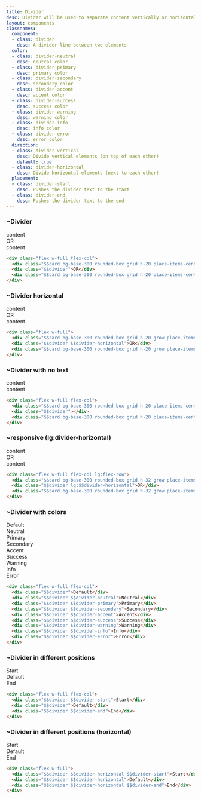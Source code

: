 ```yaml
---
title: Divider
desc: Divider will be used to separate content vertically or horizontally.
layout: components
classnames:
  component:
  - class: divider
    desc: A divider line between two elements
  color:
  - class: divider-neutral
    desc: neutral color
  - class: divider-primary
    desc: primary color
  - class: divider-secondary
    desc: secondary color
  - class: divider-accent
    desc: accent color
  - class: divider-success
    desc: success color
  - class: divider-warning
    desc: warning color
  - class: divider-info
    desc: info color
  - class: divider-error
    desc: error color
  direction:
  - class: divider-vertical
    desc: Divide vertical elements (on top of each other)
    default: true
  - class: divider-horizontal
    desc: Divide horizontal elements (next to each other)
  placement:
  - class: divider-start
    desc: Pushes the divider text to the start
  - class: divider-end
    desc: Pushes the divider text to the end
---
```


<script>
  import Component from "$components/Component.svelte"
</script>

### ~Divider
<div class="flex flex-col w-full">
  <div class="grid h-20 card bg-base-300 rounded-box place-items-center">content</div>
  <div class="divider">OR</div>
  <div class="grid h-20 card bg-base-300 rounded-box place-items-center">content</div>
</div>

```html
<div class="flex w-full flex-col">
  <div class="$$card bg-base-300 rounded-box grid h-20 place-items-center">content</div>
  <div class="$$divider">OR</div>
  <div class="$$card bg-base-300 rounded-box grid h-20 place-items-center">content</div>
</div>
```


### ~Divider horizontal
<div class="flex w-full">
  <div class="grid h-20 grow card bg-base-300 rounded-box place-items-center">content</div>
  <div class="divider divider-horizontal">OR</div>
  <div class="grid h-20 grow card bg-base-300 rounded-box place-items-center">content</div>
</div>

```html
<div class="flex w-full">
  <div class="$$card bg-base-300 rounded-box grid h-20 grow place-items-center">content</div>
  <div class="$$divider $$divider-horizontal">OR</div>
  <div class="$$card bg-base-300 rounded-box grid h-20 grow place-items-center">content</div>
</div>
```


### ~Divider with no text
<div class="flex flex-col w-full">
  <div class="grid h-20 card bg-base-300 rounded-box place-items-center">content</div>
  <div class="divider"></div>
  <div class="grid h-20 card bg-base-300 rounded-box place-items-center">content</div>
</div>

```html
<div class="flex w-full flex-col">
  <div class="$$card bg-base-300 rounded-box grid h-20 place-items-center">content</div>
  <div class="$$divider"></div>
  <div class="$$card bg-base-300 rounded-box grid h-20 place-items-center">content</div>
</div>
```


### ~responsive (lg:divider-horizontal)
<div class="flex flex-col w-full lg:flex-row">
  <div class="grid grow h-32 card bg-base-300 rounded-box place-items-center">content</div>
  <div class="divider lg:divider-horizontal">OR</div>
  <div class="grid grow h-32 card bg-base-300 rounded-box place-items-center">content</div>
</div>

```html
<div class="flex w-full flex-col lg:flex-row">
  <div class="$$card bg-base-300 rounded-box grid h-32 grow place-items-center">content</div>
  <div class="$$divider lg:$$divider-horizontal">OR</div>
  <div class="$$card bg-base-300 rounded-box grid h-32 grow place-items-center">content</div>
</div>
```


### ~Divider with colors
<div class="flex flex-col w-full">
  <div class="divider">Default</div>
  <div class="divider divider-neutral">Neutral</div>
  <div class="divider divider-primary">Primary</div>
  <div class="divider divider-secondary">Secondary</div>
  <div class="divider divider-accent">Accent</div>
  <div class="divider divider-success">Success</div>
  <div class="divider divider-warning">Warning</div>
  <div class="divider divider-info">Info</div>
  <div class="divider divider-error">Error</div>
</div>

```html
<div class="flex w-full flex-col">
  <div class="$$divider">Default</div>
  <div class="$$divider $$divider-neutral">Neutral</div>
  <div class="$$divider $$divider-primary">Primary</div>
  <div class="$$divider $$divider-secondary">Secondary</div>
  <div class="$$divider $$divider-accent">Accent</div>
  <div class="$$divider $$divider-success">Success</div>
  <div class="$$divider $$divider-warning">Warning</div>
  <div class="$$divider $$divider-info">Info</div>
  <div class="$$divider $$divider-error">Error</div>
</div>
```


### ~Divider in different positions
<div class="flex flex-col w-full">
  <div class="divider divider-start">Start</div>
  <div class="divider">Default</div>
  <div class="divider divider-end">End</div>
</div>

```html
<div class="flex w-full flex-col">
  <div class="$$divider $$divider-start">Start</div>
  <div class="$$divider">Default</div>
  <div class="$$divider $$divider-end">End</div>
</div>
```


### ~Divider in different positions (horizontal)
<div class="flex w-full justify-center h-52">
  <div class="divider divider-horizontal divider-start">Start</div>
  <div class="divider divider-horizontal">Default</div>
  <div class="divider divider-horizontal divider-end">End</div>
</div>

```html
<div class="flex w-full">
  <div class="$$divider $$divider-horizontal $$divider-start">Start</div>
  <div class="$$divider $$divider-horizontal">Default</div>
  <div class="$$divider $$divider-horizontal $$divider-end">End</div>
</div>
```
